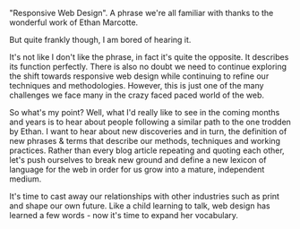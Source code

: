 

"Responsive Web Design". A phrase we're all familiar with thanks to the wonderful work of Ethan Marcotte.

But quite frankly though, I am bored of hearing it.

It's not like I don't like the phrase, in fact it's quite the opposite. It describes its function perfectly.
There is also no doubt we need to continue exploring the shift towards responsive web design while continuing
to refine our techniques and methodologies. However, this is just one of the many challenges we face many in
the crazy faced paced world of the web.

So what's my point? Well, what I'd really like to see in the coming months and years is to hear about people
following a similar path to the one trodden by Ethan. I want to hear about new discoveries and in turn, the
definition of new phrases & terms that describe our methods, techniques and working practices. Rather than
every blog article repeating and quoting each other, let's push ourselves to break new ground and define a new
lexicon of language for the web in order for us grow into a mature, independent medium.

It's time to cast away our relationships with other industries such as print and shape our own future. Like a
child learning to talk, web design has learned a few words - now it's time to expand her vocabulary.